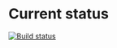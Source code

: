 # Current status

[![Build status](https://ci.appveyor.com/api/projects/status/h1kbly91cnc2ro3s?svg=true)](https://ci.appveyor.com/project/EkaterinaMarkeeva/class-team)
